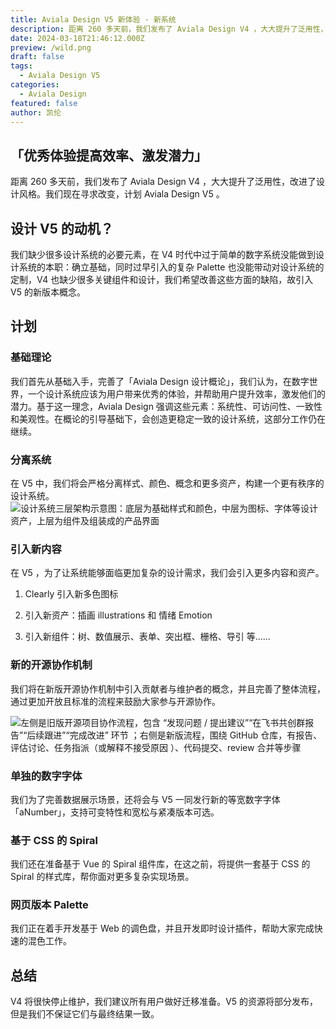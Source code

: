```yaml
---
title: Aviala Design V5 新体验 · 新系统
description: 距离 260 多天前，我们发布了 Aviala Design V4 ，大大提升了泛用性，改进了设计风格。我们现在寻求改变，计划 Aviala Design V5 。
date: 2024-03-18T21:46:12.000Z
preview: /wild.png
draft: false
tags:
  - Aviala Design V5
categories:
  - Aviala Design
featured: false
author: 凯伦
---
```

## 「优秀体验提高效率、激发潜力」

距离 260 多天前，我们发布了 Aviala Design V4 ，大大提升了泛用性，改进了设计风格。我们现在寻求改变，计划 Aviala Design V5 。

## 设计 V5 的动机？

我们缺少很多设计系统的必要元素，在 V4 时代中过于简单的数字系统没能做到设计系统的本职：确立基础，同时过早引入的复杂 Palette 也没能带动对设计系统的定制，V4 也缺少很多关键组件和设计，我们希望改善这些方面的缺陷，故引入 V5 的新版本概念。

## 计划

### 基础理论

我们首先从基础入手，完善了「Aviala Design 设计概论」，我们认为，在数字世界，一个设计系统应该为用户带来优秀的体验，并帮助用户提升效率，激发他们的潜力。基于这一理念，Aviala Design 强调这些元素：系统性、可访问性、一致性和美观性。在概论的引导基础下，会创造更稳定一致的设计系统，这部分工作仍在继续。

### 分离系统

在 V5 中，我们将会严格分离样式、颜色、概念和更多资产，构建一个更有秩序的设计系统。
![设计系统三层架构示意图：底层为基础样式和颜色，中层为图标、字体等设计资产，上层为组件及组装成的产品界面](/V5map.png)

### 引入新内容

在 V5 ，为了让系统能够面临更加复杂的设计需求，我们会引入更多内容和资产。

1. Clearly 引入新多色图标

2. 引入新资产：插画 illustrations 和 情绪 Emotion

3. 引入新组件：树、数值展示、表单、突出框、栅格、导引 等……

### 新的开源协作机制

我们将在新版开源协作机制中引入贡献者与维护者的概念，并且完善了整体流程，通过更加开放且标准的流程来鼓励大家参与开源协作。

![左侧是旧版开源项目协作流程，包含 “发现问题 / 提出建议”“在飞书共创群报告”“后续跟进”“完成改进” 环节 ；右侧是新版流程，围绕 GitHub 仓库，有报告、评估讨论、任务指派（或解释不接受原因 ）、代码提交、review 合并等步骤](/V5opensource.png)

### 单独的数字字体

我们为了完善数据展示场景，还将会与 V5 一同发行新的等宽数字字体「aNumber」，支持可变特性和宽松与紧凑版本可选。

### 基于 CSS 的 Spiral

我们还在准备基于 Vue 的 Spiral 组件库，在这之前，将提供一套基于 CSS 的 Spiral 的样式库，帮你面对更多复杂实现场景。

### 网页版本 Palette

我们正在着手开发基于 Web 的调色盘，并且开发即时设计插件，帮助大家完成快速的混色工作。

## 总结

V4 将很快停止维护，我们建议所有用户做好迁移准备。V5 的资源将部分发布，但是我们不保证它们与最终结果一致。